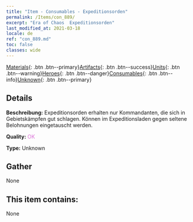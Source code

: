 ```yaml
---
title: "Item - Consumables - Expeditionsorden"
permalink: /Items/con_889/
excerpt: "Era of Chaos  Expeditionsorden"
last_modified_at: 2021-03-18
locale: de
ref: "con_889.md"
toc: false
classes: wide
---
```

 [Materials](/de/Items/){: .btn .btn--primary}[Artifacts](/de/Items/Artifacts/){: .btn .btn--success}[Units](/de/Items/Units/){: .btn .btn--warning}[Heroes](/de/Items/Heroes/){: .btn .btn--danger}[Consumables](/de/Items/Consumables/){: .btn .btn--info}[Unknown](/de/Items/Unknown/){: .btn .btn--primary}

## Details
 **Beschreibung:** Expeditionsorden erhalten nur Kommandanten, die sich in Gebietskämpfen gut schlagen. Können im Expeditionsladen gegen seltene Belohnungen eingetauscht werden.

 **Quality:** <span style="color: #DA70D6">OK</span>

 **Type:** Unknown

## Gather

  None

## This item contains:

  None

